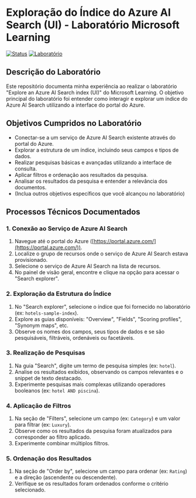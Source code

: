 # Exploração do Índice do Azure AI Search (UI) - Laboratório Microsoft Learning

[![Status](https://img.shields.io/badge/status-concluído-brightgreen)](https://img.shields.io/badge/status-conclu%C3%ADdo-brightgreen)
[![Laboratório](https://img.shields.io/badge/laborat%C3%B3rio-Azure%20AI%20Search-blue)](https://microsoftlearning.github.io/mslearn-ai-fundamentals/Instructions/Labs/11-ai-search.html)

## Descrição do Laboratório

Este repositório documenta minha experiência ao realizar o laboratório "Explore an Azure AI Search index (UI)" do Microsoft Learning. O objetivo principal do laboratório foi entender como interagir e explorar um índice do Azure AI Search utilizando a interface do portal do Azure.

## Objetivos Cumpridos no Laboratório

* Conectar-se a um serviço de Azure AI Search existente através do portal do Azure.
* Explorar a estrutura de um índice, incluindo seus campos e tipos de dados.
* Realizar pesquisas básicas e avançadas utilizando a interface de consulta.
* Aplicar filtros e ordenação aos resultados da pesquisa.
* Analisar os resultados da pesquisa e entender a relevância dos documentos.
* (Inclua outros objetivos específicos que você alcançou no laboratório)

## Processos Técnicos Documentados

### 1. Conexão ao Serviço de Azure AI Search

1.  Navegue até o portal do Azure ([https://portal.azure.com/](https://portal.azure.com/)).
2.  Localize o grupo de recursos onde o serviço de Azure AI Search estava provisionado.
3.  Selecione o serviço de Azure AI Search na lista de recursos.
4.  No painel de visão geral, encontre e clique na opção para acessar o "Search explorer".

### 2. Exploração da Estrutura do Índice


1.  No "Search explorer", selecione o índice que foi fornecido no laboratório (ex: `hotels-sample-index`).
2.  Explore as guias disponíveis: "Overview", "Fields", "Scoring profiles", "Synonym maps", etc.
3.  Observe os nomes dos campos, seus tipos de dados e se são pesquisáveis, filtráveis, ordenáveis ou facetáveis.

### 3. Realização de Pesquisas

1.  Na guia "Search", digite um termo de pesquisa simples (ex: `hotel`).
2.  Analise os resultados exibidos, observando os campos relevantes e o snippet de texto destacado.
3.  Experimente pesquisas mais complexas utilizando operadores booleanos (ex: `hotel AND piscina`).

### 4. Aplicação de Filtros

1.  Na seção de "Filters", selecione um campo (ex: `Category`) e um valor para filtrar (ex: `Luxury`).
2.  Observe como os resultados da pesquisa foram atualizados para corresponder ao filtro aplicado.
3.  Experimente combinar múltiplos filtros.

### 5. Ordenação dos Resultados

1.  Na seção de "Order by", selecione um campo para ordenar (ex: `Rating`) e a direção (ascendente ou descendente).
2.  Verifique se os resultados foram ordenados conforme o critério selecionado.
